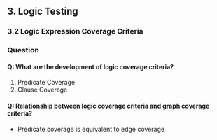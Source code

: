 ## 3. Logic Testing 
### 3.2 Logic Expression Coverage Criteria 

### Question
#### Q: What are the development of logic coverage criteria?
1. Predicate Coverage
2. Clause Coverage

#### Q: Relationship between logic coverage criteria and graph coverage criteria?
- Predicate coverage is equivalent to edge coverage
